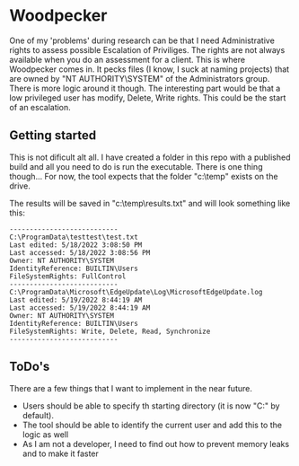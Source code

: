 # Woodpecker
One of my 'problems' during research can be that I need Administrative rights to assess possible Escalation of Priviliges. The rights are not always available when you do an assessment for a client. This is where Woodpecker comes in. It pecks files (I know, I suck at naming projects) that are owned by "NT AUTHORITY\SYSTEM" of the Administrators group. There is more logic around it though. The interesting part would be that a low privileged user has modify, Delete, Write rights. This could be the start of an escalation.

## Getting started
This is not dificult alt all. I have created a folder in this repo with a published build and all you need to do is run the executable. There is one thing though... For now, the tool expects that the folder "c:\temp" exists on the drive. 

The results will be saved in "c:\temp\results.txt" and will look something like this:

```
---------------------------
C:\ProgramData\testtest\test.txt
Last edited: 5/18/2022 3:08:50 PM
Last accessed: 5/18/2022 3:08:56 PM
Owner: NT AUTHORITY\SYSTEM
IdentityReference: BUILTIN\Users
FileSystemRights: FullControl
---------------------------
C:\ProgramData\Microsoft\EdgeUpdate\Log\MicrosoftEdgeUpdate.log
Last edited: 5/19/2022 8:44:19 AM
Last accessed: 5/19/2022 8:44:19 AM
Owner: NT AUTHORITY\SYSTEM
IdentityReference: BUILTIN\Users
FileSystemRights: Write, Delete, Read, Synchronize
---------------------------
```

## ToDo's
There are a few things that I want to implement in the near future. 
- Users should be able to specify th starting directory (it is now "C:\" by default).
- The tool should be able to identify the current user and add this to the logic as well
- As I am not a developer, I need to find out how to prevent memory leaks and to make it faster


